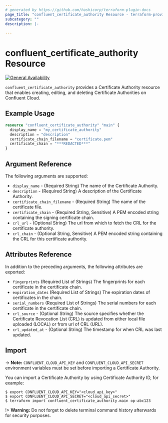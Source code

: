 ```yaml
---
# generated by https://github.com/hashicorp/terraform-plugin-docs
page_title: "confluent_certificate_authority Resource - terraform-provider-confluent"
subcategory: ""
description: |-
  
---
```


# confluent_certificate_authority Resource

[![General Availability](https://img.shields.io/badge/Lifecycle%20Stage-General%20Availability-%2345c6e8)](https://docs.confluent.io/cloud/current/api.html#section/Versioning/API-Lifecycle-Policy)

`confluent_certificate_authority` provides a Certificate Authority resource that enables creating, editing, and deleting Certificate Authorities on Confluent Cloud.

## Example Usage

```terraform
resource "confluent_certificate_authority" "main" {
  display_name = "my_certificate_authority"
  description = "description"
  certificate_chain_filename = "certificate.pem"
  certificate_chain = "***REDACTED***"
}
```

<!-- schema generated by tfplugindocs -->
## Argument Reference

The following arguments are supported:

- `display_name` - (Required String) The name of the Certificate Authority.
- `description` - (Required String) A description of the Certificate Authority.
- `certificate_chain_filename` - (Required String) The name of the certificate file.
- `certificate_chain` - (Required String, Sensitive) A PEM encoded string containing the signing certificate chain.
- `crl_url` - (Optional String) The url from which to fetch the CRL for the certificate authority.
- `crl_chain` - (Optional String, Sensitive) A PEM encoded string containing the CRL for this certificate authority.

## Attributes Reference

In addition to the preceding arguments, the following attributes are exported:

- `fingerprints` (Required List of Strings) The fingerprints for each certificate in the certificate chain.
- `expiration_dates` (Required List of Strings) The expiration dates of certificates in the chain.
- `serial_numbers` (Required List of Strings) The serial numbers for each certificate in the certificate chain.
- `crl_source` - (Optional String) The source specifies whether the Certificate Revocation List (CRL) is updated from either local file uploaded (LOCAL) or from url of CRL (URL).
- `crl_updated_at` - (Optional String) The timestamp for when CRL was last updated.

## Import

-> **Note:** `CONFLUENT_CLOUD_API_KEY` and `CONFLUENT_CLOUD_API_SECRET` environment variables must be set before importing a Certificate Authority.

You can import a Certificate Authority by using Certificate Authority ID, for example:

```shell
$ export CONFLUENT_CLOUD_API_KEY="<cloud_api_key>"
$ export CONFLUENT_CLOUD_API_SECRET="<cloud_api_secret>"
$ terraform import confluent_certificate_authority.main op-abc123
```

!> **Warning:** Do not forget to delete terminal command history afterwards for security purposes.
